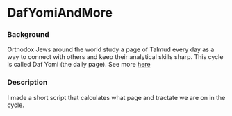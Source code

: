 # DafYomiAndMore
### Background
Orthodox Jews around the world study a page of Talmud every day as a way to connect with others and keep their analytical skills sharp. 
This cycle is called Daf Yomi (the daily page). See more [here](https://en.wikipedia.org/wiki/Daf_Yomi)

### Description
I made a short script that calculates what page and tractate we are on in the cycle.
